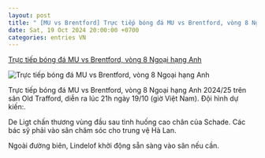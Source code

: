 ```yaml
---
layout: post
title: " [MU vs Brentford] Trực tiếp bóng đá MU vs Brentford, vòng 8 Ngoại hạng Anh"
date: Sat, 19 Oct 2024 20:00:00 +0700
categories: entries VN
---
```

[Trực tiếp bóng đá MU vs Brentford, vòng 8 Ngoại hạng Anh](https://vietnamnet.vn/truc-tiep-bong-da-mu-vs-brentford-vong-8-ngoai-hang-anh-2333493.html)

![Trực tiếp bóng đá MU vs Brentford, vòng 8 Ngoại hạng Anh](https://static-images.vnncdn.net/vps_images_publish/000001/000003/2024/10/19/truc-tiep-bong-da-mu-vs-brentford-vong-8-ngoai-hang-anh-13861.jpg?width=0&s=O4rnm4TSmLYOcMoZXgELPQ)

Trực tiếp bóng đá MU vs Brentford, vòng 8 Ngoại hạng Anh 2024/25 trên sân Old Trafford, diễn ra lúc 21h ngày 19/10 (giờ Việt Nam). Đội hình dự kiến:.

De Ligt chấn thương vùng đầu sau tình huống cao chân của Schade. Các bác sỹ phải vào sân chăm sóc cho trung vệ Hà Lan.

Ngoài đường biên, Lindelof khởi động sẵn sàng vào sân nếu cần.

